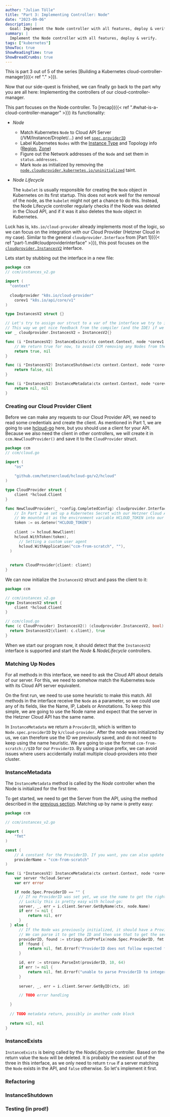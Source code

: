 ```yaml
---
author: "Julian Tölle"
title: "Part 3: Implementing Controller: Node"
date: "2023-09-06"
description: |
  Goal: Implement the Node controller with all features, deploy & verify.
summary: |
  Implement the Node controller with all features, deploy & verify.
tags: ["kubernetes"]
ShowToc: true
ShowReadingTime: true
ShowBreadCrumbs: true
---
```


This is part 3 out of 5 of the series [Building a Kubernetes cloud-controller-manager]({{< ref "." >}}).

Now that our side-quest is finished, we can finally go back to the part why you are all here: Implementing the controllers of our cloud-controller-manager.

This part focuses on the Node controller. To [recap]({{< ref ".#what-is-a-cloud-controller-manager" >}}) its functionality:
- _Node_
    - Match Kubernetes `Node` to Cloud API Server (/VM/Instance/Droplet/...) and set [`spec.providerID`][ref-node-spec]
    - Label Kubernetes `Nodes` with the [Instance Type][label-instance-type] and Topology info ([Region][label-region], [Zone][label-zone])
    - Figure out the Network addresses of the `Node` and set them in `status.addresses`.
    - Mark `Node` as initialized by removing the [`node.cloudprovider.kubernetes.io/uninitialized`][taint-uninitialized] taint.
- _Node Lifecycle_
  
  The `kubelet` is usually responsible for creating the `Node` object in Kubernetes on its first startup.
  This does not work well for the removal of the node, as the `kubelet` might not get a chance to do this. Instead, the Node Lifecycle controller regularly checks if the Node was deleted in the Cloud API, and if it was it also deletes the `Node` object in Kubernetes.

[ref-node-spec]: https://kubernetes.io/docs/reference/kubernetes-api/cluster-resources/node-v1/#NodeSpec
[label-instance-type]: https://kubernetes.io/docs/reference/labels-annotations-taints/#nodekubernetesioinstance-type
[label-region]: https://kubernetes.io/docs/reference/labels-annotations-taints/#topologykubernetesioregion
[label-zone]: https://kubernetes.io/docs/reference/labels-annotations-taints/#topologykubernetesiozone
[taint-uninitialized]: https://kubernetes.io/docs/reference/labels-annotations-taints/#node-cloudprovider-kubernetes-io-uninitialized

Luck has is, `k8s.io/cloud-provider` already implements most of the logic, so we can focus on the integration with our Cloud Provider (Hetzner Cloud in my case).
Similar to the general `cloudprovider.Interface` from [Part 1]({{< ref "part-1.md#cloudproviderinterface" >}}), this post focuses on the [`cloudprovider.InstancesV2`](https://pkg.go.dev/k8s.io/cloud-provider@v0.28.2#InstancesV2) interface.

Lets start by stubbing out the interface in a new file:

```go
package ccm
// ccm/instances_v2.go

import (
  "context"
  
  cloudprovider "k8s.io/cloud-provider"
	corev1 "k8s.io/api/core/v1"
)

type InstancesV2 struct {}

// Let's try to assign our struct to a var of the interface we try to implement.
// This way we get nice feedback from the compiler (and the IDE) if we break the contract.
var _ cloudprovider.InstancesV2 = InstancesV2{}

func (i *InstancesV2) InstanceExists(ctx context.Context, node *corev1.Node) (bool, error) { 
	// We return true for now, to avoid CCM removing any Nodes from the cluster.
	return true, nil
}

func (i *InstancesV2) InstanceShutdown(ctx context.Context, node *corev1.Node) (bool, error) {
	return false, nil
}

func (i *InstancesV2) InstanceMetadata(ctx context.Context, node *corev1.Node) (*cloudprovider.InstanceMetadata, error) {
	return nil, nil
}
```

### Creating our Cloud Provider Client

Before we can make any requests to our Cloud Provider API, we need to read some credentials and create the client.
As mentioned in Part 1, we are going to use [hcloud-go](https://github.com/hetznercloud/hcloud-go) here, but you should use a client for your API.
Because we also need the client in other controllers, we will create it in `ccm.NewCloudProvider()` and save it to the `CloudProvider` struct.

```go
package ccm
// ccm/cloud.go

import (
	"os"
	
	"github.com/hetznercloud/hcloud-go/v2/hcloud"
)

type CloudProvider struct {
	client *hcloud.Client
}

func NewCloudProvider(_ *config.CompletedConfig) cloudprovider.Interface {
	// In Part 2 we set up a Kubernetes Secret with our Hetzner Cloud API token.
	// We mounted it as the environment variable HCLOUD_TOKEN into our Pod.
	token := os.Getenv("HCLOUD_TOKEN")
	
	client := hcloud.NewClient(
    hcloud.WithToken(token),
	  // Setting a custom user agent
	  hcloud.WithApplication("ccm-from-scratch", ""),
  )
	
	
  return CloudProvider{client: client}
}
```

We can now initialize the `InstancesV2` struct and pass the client to it:

```go
package ccm

// ccm/instances_v2.go
type InstancesV2 struct {
	client *hcloud.Client
}

// ccm/cloud.go
func (c CloudProvider) InstancesV2() (cloudprovider.InstancesV2, bool) {
  return InstancesV2{client: c.client}, true
}
```

When we start our program now, it should detect that the `InstancesV2` interface is supported and start the _Node_ & _NodeLifecycle_ controllers.


### Matching Up Nodes

For all methods in this interface, we need to ask the Cloud API about details of our server. For this, we need to somehow match the Kubernetes `Node` with its Cloud API server equivalent.

On the first run, we need to use some heuristic to make this match. All methods in the interface receive the `Node` as a parameter, so we could use any of its fields, like the Name, IP, Labels or Annotations. To keep this simple, we are going to use the Node name and expect that the server in the Hetzner Cloud API has the same name. 

In `InstanceMetadata` we return a `ProviderID`, which is written to `Node.spec.providerID` by `k/cloud-provider`. After the node was initialized by us, we can therefore use the ID we previously saved, and do not need to keep using the name heuristic. We are going to use the format `ccm-from-scratch://$ID` for our `ProviderID`. By using a unique prefix, we can avoid issues where users accidentally install multiple cloud-providers into their cluster.

### InstanceMetadata

The `InstanceMetadata` method is called by the _Node_ controller when the Node is initialized for the first time.

To get started, we need to get the Server from the API, using the method described in the [previous section](#matching-up-nodes). Matching up by name is pretty easy:

```go
package ccm

// ccm/instances_v2.go

import (
	"fmt"
)

const (
	// A constant for the ProviderID. If you want, you can also update `CloudProvider.ProviderName` to use it.
	providerName = "ccm-from-scratch"
)

func (i *InstancesV2) InstanceMetadata(ctx context.Context, node *corev1.Node) (*cloudprovider.InstanceMetadata, error) {
	var server *hcloud.Server
	var err error

	if node.Spec.ProviderID == "" {
	  // If no ProviderID was set yet, we use the name to get the right server
	  // Luckily this is pretty easy with hcloud-go:
	  server, _, err = i.client.Server.GetByName(ctx, node.Name)
	  if err != nil {
		  return nil, err
	  }
  } else {
	  // If the Node was previously initialized, it should have a ProviderID set.
	  // We can parse it to get the ID and then use that to get the server from the API.
	  providerID, found := strings.CutPrefix(node.Spec.ProviderID, fmt.Sprintf("%s://", providerName))
	  if !found {
		  return nil, fmt.Errorf("ProviderID does not follow expected format: %s", node.Spec.ProviderID)
	  }

	  id, err := strconv.ParseInt(providerID, 10, 64)
	  if err != nil {
		  return nil, fmt.Errorf("unable to parse ProviderID to integer: %w", err)
	  }
	  
	  server, _, err = i.client.Server.GetByID(ctx, id)

	  // TODO error handling

  }
  
  // TODO metadata return, possibly in another code block
  
  return nil, nil
}
```




### InstanceExists

`InstanceExists` is being called by the _NodeLifecycle_ controller. Based on the return value the `Node` will be deleted. It is probably the easiest out of the three in this interface, as we only need to return `true` if a server matching the `Node` exists in the API, and `false` otherwise. So let's implement it first.


### Refactoring


### InstanceShutdown




### Testing (in prod!)